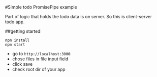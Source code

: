 #Simple todo PromisePipe example

Part of logic that holds the todo data is on server. So this is client-server todo app.

##getting started

```
npm install
npm start
```

* go to `http://localhost:3000`
* chose files in file input field
* click save
* check root dir of your app
